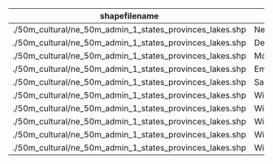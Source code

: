 shapefilename                                             |  var                     |  value
----------------------------------------------------------|--------------------------|-------
./50m_cultural/ne_50m_admin_1_states_provinces_lakes.shp  |  New_name                |  1
./50m_cultural/ne_50m_admin_1_states_provinces_lakes.shp  |  Deleted_name            |  0
./50m_cultural/ne_50m_admin_1_states_provinces_lakes.shp  |  Modified_name           |  31
./50m_cultural/ne_50m_admin_1_states_provinces_lakes.shp  |  Empty_name              |  5
./50m_cultural/ne_50m_admin_1_states_provinces_lakes.shp  |  Same_name               |  2063
./50m_cultural/ne_50m_admin_1_states_provinces_lakes.shp  |  Wikidataid_redirected   |  0
./50m_cultural/ne_50m_admin_1_states_provinces_lakes.shp  |  Wikidataid_notfound     |  0
./50m_cultural/ne_50m_admin_1_states_provinces_lakes.shp  |  Wikidataid_null         |  0
./50m_cultural/ne_50m_admin_1_states_provinces_lakes.shp  |  Wikidataid_notnull      |  100
./50m_cultural/ne_50m_admin_1_states_provinces_lakes.shp  |  Wikidataid_badformated  |  0
